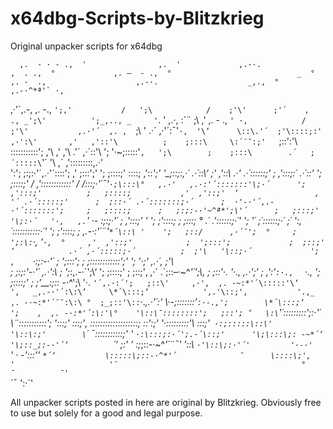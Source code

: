 # x64dbg-Scripts-by-Blitzkrieg
Original unpacker scripts for x64dbg


      ,.  - · - .,  '                ,.  '             ,.-·.              ,  . .,  °             ,. –  - .,  °                            _  °       ,. -  .,                    ,.-·.                    _,.,  °              ,.-·^*ª'` ·,        
,·'´,.-,   ,. -.,   `';,'           /   ';\            /    ;'\'      ;'´    ,   ., _';\'          ';_,.., _     '`. '         ,.·,       :´¨   ;\      ,' ,. -  .,  `' ·,            /    ;'\'           ,.·'´  ,. ,  `;\ '         .·´ ,·'´:¯'`·,  '\‘     
 \::\.'´  ;'\::::;:'  ,·':\'       ,'   ,'::'\          ;    ;:::\     \:´¨¯:;'   `;::'\:'\          \:::::::::::';   ,'\      ,'   ,'\     .'´ ,·´::'\     '; '·~;:::::'`,   ';\        ;    ;:::\        .´   ;´:::::\`'´ \'\       ,´  ,'\:::::::::\,.·\'    
  '\:';   ;:;:·'´,.·'´\::::';     ,'    ;:::';'        ';    ;::::;'      \::::;   ,'::_'\;'           '\_;::;:,·´  .·´::\‘    ;'  ,'::\ .·' .·´::::::;'     ;   ,':\::;:´  .·´::\'     ';    ;::::;'      /   ,'::\::::::\:::\:'     /   /:::\;·'´¯'`·;\:::\°  
  ,.·'   ,.·:'´:::::::'\;·´      ';   ,':::;'          ;   ;::::;           ,'  ,'::;'  ‘                 , '´ .·´:::::;'      ;  ;::·´ .·´:::::::;·´      ;  ·'-·'´,.-·'´:::::::';     ;   ;::::;      ;   ;:;:-·'~^ª*';\'´      ;   ;:::;'          '\;:·´  
  '·,   ,.`' ·- :;:;·'´          ;  ,':::;' '         ';  ;'::::;            ;  ;:::;  °               .´  .'::::::;·´'      ';  '´   ;´::::::;·´        ;´    ':,´:::::::::::·´'     ';  ;'::::;       ;  ,.-·:*'´¨'`*´\::\ '    ';   ;::/      ,·´¯';  °    
     ;  ';:\:`*·,  '`·,  °     ,'  ,'::;'            ;  ';:::';             ;  ;::;'  ‘            .·´ ,·´:::::;·´          ;  ;'\   '\::;·´             ';  ,    `·:;:-·'´          ;  ';:::';       ;   ;\::::::::::::'\;'     ';   '·;'   ,.·´,    ;'\      
     ;  ;:;:'-·'´  ,.·':\       ;  ';_:,.-·´';\‘     ';  ;::::;'            ;  ;::;'‚           ,·´  .´;::–·~^*'´';\‚     ;  ;:\:'·.  '·., ,.·';'        ; ,':\'`:·.,  ` ·.,         ';  ;::::;'      ;  ;'_\_:;:: -·^*';\     \'·.    `'´,.·:´';   ;::\'    
  ,·',  ,. -~:*'´\:::::'\‘     ',   _,.-·'´:\:\‘     \*´\:::;‘            ',.'\::;'‚           '.,_ ,. -·~:*'´¨¯:\:\ °  ;_;::'\::`·._,.·'´:\'        \·-;::\:::::'`:·-.,';        \*´\:::;‘      ';    ,  ,. -·:*'´:\:'\°    '\::\¯::::::::';   ;::'; ‘  
   \:\`'´\:::::::::'\;:·'´       \¨:::::::::::\';      '\::\:;'              \::\:;'‚            \:::::::::::::::::::\;    \::'\:;' '·::\::\:::::'\        \::\:;'` ·:;:::::\::\'       '\::\:;'        \`*´ ¯\:::::::::::\;' '     `·:\:::;:·´';.·´\::;'     
    '\;\:::\;: -~*´‘            '\;::_;:-·'´‘          `*´‘                \;:'      ‘         \:;_;::-·~^*'´¨¯'       '\::\     `·'\::\;:·'´'         '·-·'       `' · -':::''        `*´‘           \:::::\;::-·^*'´              ¯      \::::\;'‚     
             '                     '¨                                         °                                            ¯          ¯'                                                            `*´¯                                '\:·´'       

All unpacker scripts posted in here are original by Blitzkrieg.
Obviously free to use but solely for a good and legal purpose.

